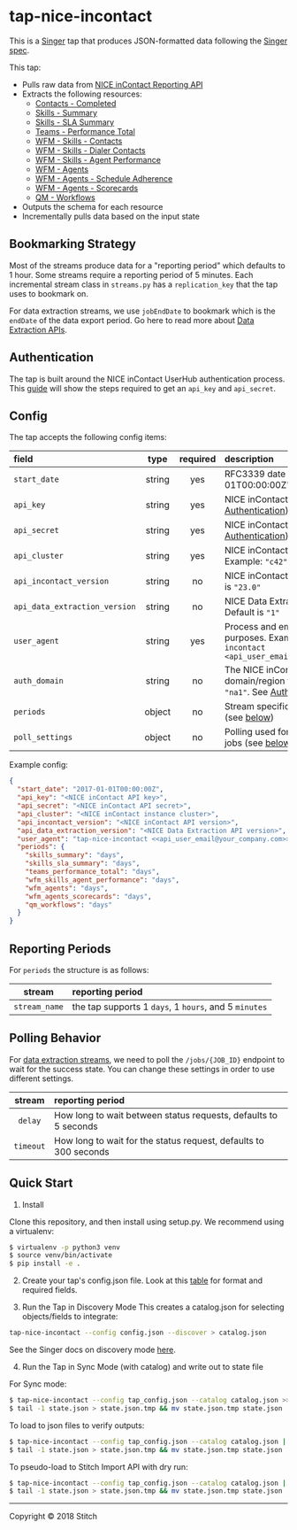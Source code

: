 # tap-nice-incontact

This is a [Singer](https://singer.io) tap that produces JSON-formatted data
following the [Singer
spec](https://github.com/singer-io/getting-started/blob/master/docs/SPEC.md).

This tap:

- Pulls raw data from [NICE inContact Reporting API](https://developer.niceincontact.com/API/ReportingAPI)
- Extracts the following resources:
    - [Contacts - Completed](https://developer.niceincontact.com/API/ReportingAPI#/Reporting/Completed%20Contact%20Details)
    - [Skills - Summary](https://developer.niceincontact.com/API/ReportingAPI#/Reporting/getFullSkillSummaries)
    - [Skills - SLA Summary](https://developer.niceincontact.com/API/ReportingAPI#/Reporting/getFullSLASummaries)
    - [Teams - Performance Total](https://developer.niceincontact.com/API/ReportingAPI#/Reporting/Team%20Performance%20Summary%20Totals%20all)
    - [WFM - Skills - Contacts](https://developer.niceincontact.com/API/ReportingAPI#/WFM%20Data/wfmskillscontacts)
    - [WFM - Skills - Dialer Contacts](https://developer.niceincontact.com/API/ReportingAPI#/WFM%20Data/wfmDailerContactStatistics)
    - [WFM - Skills - Agent Performance](https://developer.niceincontact.com/API/ReportingAPI#/WFM%20Data/wfmAgentPerformance)
    - [WFM - Agents](https://developer.niceincontact.com/API/ReportingAPI#/WFM%20Data/wfmDataAgent)
    - [WFM - Agents - Schedule Adherence](https://developer.niceincontact.com/API/ReportingAPI#/WFM%20Data/wfmAdherenceStatistics)
    - [WFM - Agents - Scorecards](https://developer.niceincontact.com/API/ReportingAPI#/WFM%20Data/wfmAgentScorecard)
    - [QM - Workflows](https://help.nice-incontact.com/content/recording/dataextractionapi.htm#QMWorkflowEntityandCSVFile)
- Outputs the schema for each resource
- Incrementally pulls data based on the input state

## Bookmarking Strategy
Most of the streams produce data for a "reporting period" which defaults to 1 hour. Some streams require a reporting period of 5 minutes. Each incremental stream class in `streams.py` has a `replication_key` that the tap uses to bookmark on.

For data extraction streams, we use `jobEndDate` to bookmark which is the `endDate` of the data export period. Go here to read more about [Data Extraction APIs](https://help.nice-incontact.com/content/recording/dataextractionapi.htm).

## Authentication
The tap is built around the NICE inContact UserHub authentication process. This [guide](https://developer.niceincontact.com/Documentation/UserHubGettingStarted) will show the steps required to get an `api_key` and `api_secret`.

## Config

The tap accepts the following config items:

| field | type | required | description |
| :---- | :--: | :------: | :---------- |
| `start_date` | string | yes | RFC3339 date string "2017-01-01T00:00:00Z" |
| `api_key` | string | yes | NICE inContact API key (see [Authentication](#Authentication)) |
| `api_secret` | string | yes | NICE inContact API secret (see [Authentication](#Authentication)) |
| `api_cluster` | string | yes | NICE inContact instance cluster. Example: `"c42"` |
| `api_incontact_version` | string | no | NICE inContact API version. Default is  `"23.0"` |
| `api_data_extraction_version` | string | no | NICE Data Extraction API version. Default is  `"1"` |
| `user_agent` | string | yes | Process and email for API logging purposes. Example: `tap-nice-incontact <api_user_email@your_company.com>` |
| `auth_domain` | string | no | The NICE inContact auth domain/region to use. Default is `"na1"`. See [Authentication](#Authentication) for more. |
| `periods` | object | no | Stream specific reporting periods (see [below](#Reporting%20Periods)) |
| `poll_settings` | object | no | Polling used for data extraction jobs (see [below](#Polling%20Behavior)) |


Example config:

```json
{
  "start_date": "2017-01-01T00:00:00Z",
  "api_key": "<NICE inContact API key>",
  "api_secret": "<NICE inContact API secret>",
  "api_cluster": "<NICE inContact instance cluster>",
  "api_incontact_version": "<NICE inContact API version>",
  "api_data_extraction_version": "<NICE Data Extraction API version>",
  "user_agent": "tap-nice-incontact <<api_user_email@your_company.com>>",
  "periods": {
    "skills_summary": "days",
    "skills_sla_summary": "days",
    "teams_performance_total": "days",
    "wfm_skills_agent_performance": "days",
    "wfm_agents": "days",
    "wfm_agents_scorecards": "days",
    "qm_workflows": "days"
  }
}
```


## Reporting Periods
For `periods` the structure is as follows:

| stream | reporting period |
| :----: | :--------------- | 
| `stream_name` | the tap supports 1 `days`, 1 `hours`, and 5 `minutes` |

## Polling Behavior

For [data extraction streams](https://help.nice-incontact.com/content/recording/dataextractionapi.htm), we need to poll the `/jobs/{JOB_ID}` endpoint to wait for the success state. You can change these settings in order to use different settings.

| stream | reporting period |
| :----: | :--------------- | 
| `delay` | How long to wait between status requests, defaults to 5 seconds |
| `timeout` | How long to wait for the status request, defaults to 300 seconds | 

## Quick Start
1. Install

Clone this repository, and then install using setup.py. We recommend using a virtualenv:

```bash
$ virtualenv -p python3 venv
$ source venv/bin/activate
$ pip install -e .
```

2. Create your tap's config.json file. Look at this [table](#Config) for format and required fields.

3. Run the Tap in Discovery Mode This creates a catalog.json for selecting objects/fields to integrate:

```bash
tap-nice-incontact --config config.json --discover > catalog.json
```

See the Singer docs on discovery mode [here](https://github.com/singer-io/getting-started/blob/master/docs/DISCOVERY_MODE.md#discovery-mode).

4. Run the Tap in Sync Mode (with catalog) and write out to state file

For Sync mode:

```bash
$ tap-nice-incontact --config tap_config.json --catalog catalog.json >> state.json
$ tail -1 state.json > state.json.tmp && mv state.json.tmp state.json
```

To load to json files to verify outputs:

```bash
$ tap-nice-incontact --config tap_config.json --catalog catalog.json | target-json >> state.json
$ tail -1 state.json > state.json.tmp && mv state.json.tmp state.json
```

To pseudo-load to Stitch Import API with dry run:

```bash
$ tap-nice-incontact --config tap_config.json --catalog catalog.json | target-stitch --config target_config.json --dry-run >> state.json
$ tail -1 state.json > state.json.tmp && mv state.json.tmp state.json
```


---

Copyright &copy; 2018 Stitch
